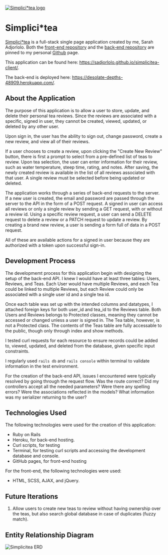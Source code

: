 [![Simplici*tea logo](https://i.imgur.com/fkvppfJ.png)](https://sadjorlolo.github.io/simplicitea-client/)

# Simplici*tea

[Simplici*tea](https://sadjorlolo.github.io/simplicitea-client/) is a full-stack
single page application created by me, Sarah Adjorlolo.
Both the [front-end repository](https://github.com/sadjorlolo/simplicitea-client)
and the [back-end repository](https://github.com/sadjorlolo/sarah-fullstack) are
pinned to my personal [Github](https://github.com/sadjorlolo) page.

This application can be found here: https://sadjorlolo.github.io/simplicitea-client/.

The back-end is deployed here: https://desolate-depths-48909.herokuapp.com/.

## About the Application

The purpose of this application is to allow a user to store, update, and delete
their personal tea reviews. Since the reviews are associated with a specific,
signed in user, they cannot be created, viewed, updated, or deleted by any
other user.

Upon sign in, the user has the ability to sign out, change password, create a
new review, and view all of their reviews.

If a user chooses to create a review, upon clicking the "Create New Review"
button, there is first a prompt to select from a pre-defined list of teas to
review. Upon tea selection, the user can enter information for their review,
such as water temperature, steep time, rating, and notes. After saving, the
newly created review is available in the list of all reviews associated with
that user. A single review must be selected before being updated or deleted.

The application works through a series of back-end requests to the server. If a
new user is created, the email and password are passed through the server to the
API in the form of a POST request. A signed in user can access all reviews or
only a single review by sending a GET request, with or without a review id.
Using a specific review request, a user can send a DELETE request to delete a
review or a PATCH request to update a review. By creating a brand new review, a
user is sending a form full of data in a POST request.

All of these are available actions for a signed in user because they are
authorized with a token upon successful sign-in.

## Development Process

The developmemt process for this application begin with designing the setup of
the back-end API. I knew I would have at least three tables: Users, Reviews,
and Teas. Each User would have multiple Reviews, and each Tea could be linked to
multiple Reviews, but each Review could only be associated with a single user
id and a single tea id.

Once each table was set up with the intended columns and datatypes, I attached
foreign keys for both user_id and tea_id to the Reviews table. Both Users and
Reviews belongs to Protected classes, meaning they cannot be accessed or changed
unless a user is signed in. The Tea table, however, is not a Protected class.
The contents of the Teas table are fully accessable to the public, though only
through index and show methods.

I tested curl requests for each resource to ensure records could be added to,
viewed, updated, and deleted from the database, given specific input constraints.

I regularly used `rails db` and `rails console` within terminal to validate
information in the test environment.

For the creation of the back-end API, issues I encountered were typically
resolved by going through the request flow. Was the route correct? Did my
controllers accept all the needed parameters? Were there any spelling
errors? Were the associations reflected in the models? What information was
my serializer returning to the user?

## Technologies Used

The following technologies were used for the creation of this application:
- Ruby on Rails
- Heroku, for back-end hosting.
- Curl scripts, for testing
- Terminal, for testing curl scripts and accessing the development database and
  console.
- GitHub pages, for front-end hosting

For the front-end, the following technologies were used:
- HTML, SCSS, AJAX, and jQuery.


## Future Iterations

1) Allow users to create new teas to review without having ownership over the
   teas, but also search global database in case of duplicates (fuzzy match).

## Entity Relationship Diagram

![Simplicitea ERD](https://i.imgur.com/NOmeI8M.png)
